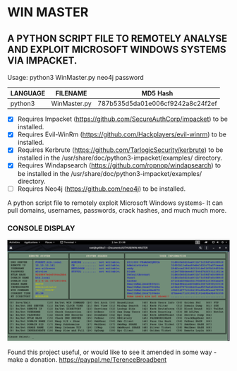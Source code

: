 # WIN MASTER
## A PYTHON SCRIPT FILE TO REMOTELY ANALYSE AND EXPLOIT MICROSOFT WINDOWS SYSTEMS VIA IMPACKET.

Usage: python3 WinMaster.py neo4j password

| LANGUAGE  | FILENAME         | MD5 Hash                         |
|------     |------            | -------                          |
| python3   | WinMaster.py     | 787b535d5da01e006cf9242a8c24f2ef |

- [x] Requires Impacket (https://github.com/SecureAuthCorp/impacket) to be installed.
- [x] Requires Evil-WinRm (https://github.com/Hackplayers/evil-winrm) to be installed.
- [x] Requires Kerbrute (https://github.com/TarlogicSecurity/kerbrute) to be installed in the /usr/share/doc/python3-impacket/examples/ directory.
- [x] Requires Windapsearch (https://github.com/ropnop/windapsearch) to be installed in the /usr/share/doc/python3-impacket/examples/ directory.
- [ ] Requires Neo4j (https://github.com/neo4j) to be installed.

A python script file to remotely exploit Microsoft Windows systems- It can pull domains, usernames, passwords, crack hashes, and much much more.

### CONSOLE DISPLAY
![Screenshot](picture1.png)

Found this project useful, or would like to see it amended in some way - make a donation.
https://paypal.me/TerenceBroadbent
